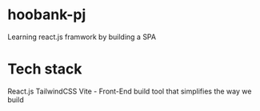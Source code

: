 # hoobank-pj
Learning react.js framwork by building a SPA

<h1>Tech stack</h1>

React.js
TailwindCSS
Vite - Front-End build tool that simplifies the way we build
